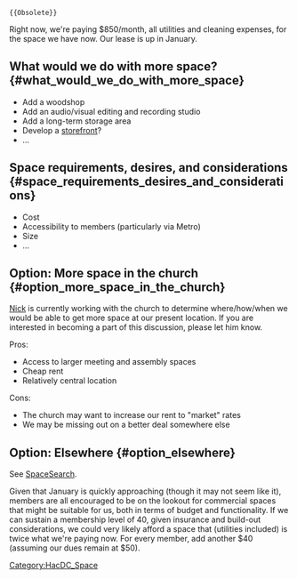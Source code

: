 ```{=mediawiki}
{{Obsolete}}
```
Right now, we're paying \$850/month, all utilities and cleaning
expenses, for the space we have now. Our lease is up in January.

## What would we do with more space? {#what_would_we_do_with_more_space}

-   Add a woodshop
-   Add an audio/visual editing and recording studio
-   Add a long-term storage area
-   Develop a [storefront](storefront)?
-   ...

## Space requirements, desires, and considerations {#space_requirements_desires_and_considerations}

-   Cost
-   Accessibility to members (particularly via Metro)
-   Size
-   ...

## Option: More space in the church {#option_more_space_in_the_church}

[Nick](User:Nickfarr) is currently working with the church to
determine where/how/when we would be able to get more space at our
present location. If you are interested in becoming a part of this
discussion, please let him know.

Pros:

-   Access to larger meeting and assembly spaces
-   Cheap rent
-   Relatively central location

Cons:

-   The church may want to increase our rent to "market" rates
-   We may be missing out on a better deal somewhere else

## Option: Elsewhere {#option_elsewhere}

See [SpaceSearch](SpaceSearch).

Given that January is quickly approaching (though it may not seem like
it), members are all encouraged to be on the lookout for commercial
spaces that might be suitable for us, both in terms of budget and
functionality. If we can sustain a membership level of 40, given
insurance and build-out considerations, we could very likely afford a
space that (utilities included) is twice what we're paying now. For
every member, add another \$40 (assuming our dues remain at \$50).

[Category:HacDC_Space](Category:HacDC_Space)
